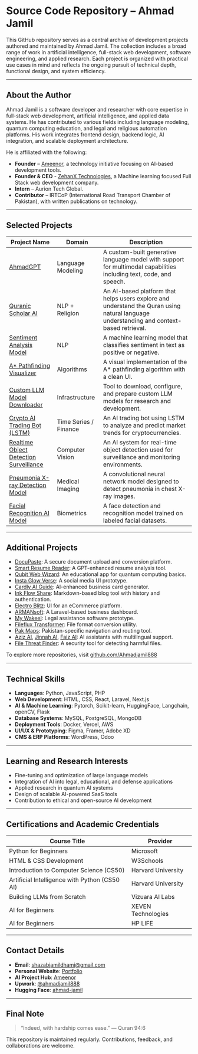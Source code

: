 
# Source Code Repository – Ahmad Jamil

This GitHub repository serves as a central archive of development projects authored and maintained by Ahmad Jamil. The collection includes a broad range of work in artificial intelligence, full-stack web development, software engineering, and applied research. Each project is organized with practical use cases in mind and reflects the ongoing pursuit of technical depth, functional design, and system efficiency.

---

## About the Author

Ahmad Jamil is a software developer and researcher with core expertise in full-stack web development, artificial intelligence, and applied data systems. He has contributed to various fields including language modeling, quantum computing education, and legal and religious automation platforms. His work integrates frontend design, backend logic, AI integration, and scalable deployment architecture.

He is affiliated with the following:

- **Founder** – [Ameenor](https://ameenor.odoo.com), a technology initiative focusing on AI-based development tools.
- **Founder & CEO** - [ZehanX Technologies](https://zehanx.vercel.app/), a Machine learning focused Full Stack web development company.
- **Intern** – Aurion Tech Global.
- **Contributor** – IRTCoP (International Road Transport Chamber of Pakistan), with written publications on technology.

---

## Selected Projects

| Project Name | Domain | Description |
|--------------|--------|-------------|
| [AhmadGPT](https://github.com/Ahmadjamil888/AhmadGPT) | Language Modeling | A custom-built generative language model with support for multimodal capabilities including text, code, and speech. |
| [Quranic Scholar AI](https://github.com/Ahmadjamil888/quranic-scholar-ai) | NLP + Religion | An AI-based platform that helps users explore and understand the Quran using natural language understanding and context-based retrieval. |
| [Sentiment Analysis Model](https://github.com/Ahmadjamil888/Sentiment-Analysis-Model-AI) | NLP | A machine learning model that classifies sentiment in text as positive or negative. |
| [A* Pathfinding Visualizer](https://github.com/Ahmadjamil888/AI-pathfinder-astarpathfinder) | Algorithms | A visual implementation of the A* pathfinding algorithm with a clean UI. |
| [Custom LLM Model Downloader](https://github.com/Ahmadjamil888/CUSTOM-LLM-MODEL-DL) | Infrastructure | Tool to download, configure, and prepare custom LLM models for research and development. |
| [Crypto AI Trading Bot (LSTM)](https://github.com/Ahmadjamil888/CRYPTO-AI-TRADING-BOT-LSTM) | Time Series / Finance | An AI trading bot using LSTM to analyze and predict market trends for cryptocurrencies. |
| [Realtime Object Detection Surveillance](https://github.com/Ahmadjamil888/REALTIME-OBJ-DETECTION-SURVEILLANCE) | Computer Vision | An AI system for real-time object detection used for surveillance and monitoring environments. |
| [Pneumonia X-ray Detection Model](https://github.com/Ahmadjamil888/PNEUMONIA-XRAY-AI-model) | Medical Imaging | A convolutional neural network model designed to detect pneumonia in chest X-ray images. |
| [Facial Recognition AI Model](https://github.com/Ahmadjamil888/Facial-Recognition-AI-model) | Biometrics | A face detection and recognition model trained on labeled facial datasets. |

---

## Additional Projects

- [DocuPaste](https://github.com/Ahmadjamil888/docupaste): A secure document upload and conversion platform.  
- [Smart Resume Reader](https://github.com/Ahmadjamil888/smart-resume-reader): A GPT-enhanced resume analysis tool.  
- [Qubit Web Wizard](https://github.com/Ahmadjamil888/qubit-web-wizard): An educational app for quantum computing basics.  
- [Insta Glow Verse](https://github.com/Ahmadjamil888/insta-glow-verse): A social media UI prototype.  
- [Cardly AI Guide](https://github.com/Ahmadjamil888/cardly-ai-guide): AI-enhanced business card generator.  
- [Ink Flow Share](https://github.com/Ahmadjamil888/ink-flow-share): Markdown-based blog tool with history and authentication.  
- [Electro Blitz](https://github.com/Ahmadjamil888/electro-blitz): UI for an eCommerce platform.  
- [ARMANsoft](https://github.com/Ahmadjamil888/ARMANsoft): A Laravel-based business dashboard.  
- [My Wakeel](https://github.com/Ahmadjamil888/my-wakeel): Legal assistance software prototype.  
- [Fileflux Transformer](https://github.com/Ahmadjamil888/fileflux-transformer): File format conversion utility.  
- [Pak Maps](https://github.com/Ahmadjamil888/pak-maps): Pakistan-specific navigation and routing tool.  
- [Aziz AI](https://github.com/Ahmadjamil888/Aziz-AI), [Jinnah AI](https://github.com/Ahmadjamil888/jinnah-AI), [Faiz AI](https://github.com/Ahmadjamil888/faiz-ai): AI assistants with multilingual support.  
- [File Threat Finder](https://github.com/Ahmadjamil888/file-threat-finder): A security tool for detecting harmful files.

To explore more repositories, visit [github.com/Ahmadjamil888](https://github.com/Ahmadjamil888?tab=repositories)

---

## Technical Skills

- **Languages**: Python, JavaScript, PHP  
- **Web Development**: HTML, CSS, React, Laravel, Next.js  
- **AI & Machine Learning**: Pytorch, Scikit-learn, HuggingFace, Langchain, openCV, Flask  
- **Database Systems**: MySQL, PostgreSQL, MongoDB  
- **Deployment Tools**: Docker, Vercel, AWS  
- **UI/UX & Prototyping**: Figma, Framer, Adobe XD  
- **CMS & ERP Platforms**: WordPress, Odoo  

---

## Learning and Research Interests

- Fine-tuning and optimization of large language models  
- Integration of AI into legal, educational, and defense applications  
- Applied research in quantum AI systems  
- Design of scalable AI-powered SaaS tools  
- Contribution to ethical and open-source AI development  

---

## Certifications and Academic Credentials

| Course Title | Provider |
|--------------|----------|
| Python for Beginners | Microsoft |
| HTML & CSS Development | W3Schools |
| Introduction to Computer Science (CS50) | Harvard University |
| Artificial Intelligence with Python (CS50 AI) | Harvard University |
| Building LLMs from Scratch | Vizuara AI Labs |
| AI for Beginners | XEVEN Technologies |
| AI for Beginners | HP LIFE |

---

## Contact Details

- **Email**: [shazabjamildhami@gmail.com](mailto:shazabjamildhami@gmail.com)  
- **Personal Website**: [Portfolio](https://ahmad-site-three.vercel.app/) 
- **AI Project Hub**: [Ameenor](https://ameenor.odoo.com)  
- **Upwork**: [@ahmadjamil888](https://www.upwork.com/freelancers/~014d323b1c2d3274b6?viewMode=1)  
- **Hugging Face**: [ahmad-jamil](https://huggingface.co/ahmad-jamil)

---

## Final Note

> “Indeed, with hardship comes ease.” — Quran 94:6

This repository is maintained regularly. Contributions, feedback, and collaborations are welcome.
